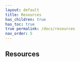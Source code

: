 ```yaml
---
layout: default
title: Resources
has_children: true
has_toc: true
true permalink: /docs/resources
nav_order: 5
---
```


## Resources
